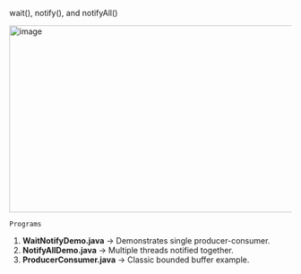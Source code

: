 wait(), notify(), and notifyAll() 

<img width="954" height="334" alt="image" src="https://github.com/user-attachments/assets/7482a14e-98ce-4f91-b032-e8308a3a219d" />

    Programs
1. **WaitNotifyDemo.java** → Demonstrates single producer-consumer.
2. **NotifyAllDemo.java** → Multiple threads notified together.
3. **ProducerConsumer.java** → Classic bounded buffer example.

